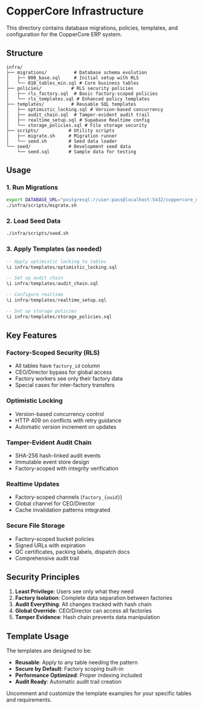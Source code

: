 # CopperCore Infrastructure

This directory contains database migrations, policies, templates, and configuration for the CopperCore ERP system.

## Structure

```
infra/
├── migrations/          # Database schema evolution
│   ├── 000_base.sql     # Initial setup with RLS
│   └── 010_tables_min.sql # Core business tables
├── policies/           # RLS security policies
│   ├── rls_factory.sql  # Basic factory-scoped policies
│   └── rls_templates.sql # Enhanced policy templates
├── templates/          # Reusable SQL templates
│   ├── optimistic_locking.sql # Version-based concurrency
│   ├── audit_chain.sql  # Tamper-evident audit trail
│   ├── realtime_setup.sql # Supabase Realtime config
│   └── storage_policies.sql # File storage security
├── scripts/           # Utility scripts
│   ├── migrate.sh     # Migration runner
│   └── seed.sh        # Seed data loader
└── seed/              # Development seed data
    └── seed.sql       # Sample data for testing
```

## Usage

### 1. Run Migrations
```bash
export DATABASE_URL="postgresql://user:pass@localhost:5432/coppercore_dev"
./infra/scripts/migrate.sh
```

### 2. Load Seed Data  
```bash
./infra/scripts/seed.sh
```

### 3. Apply Templates (as needed)
```sql
-- Apply optimistic locking to tables
\i infra/templates/optimistic_locking.sql

-- Set up audit chain
\i infra/templates/audit_chain.sql

-- Configure realtime
\i infra/templates/realtime_setup.sql

-- Set up storage policies
\i infra/templates/storage_policies.sql
```

## Key Features

### Factory-Scoped Security (RLS)
- All tables have `factory_id` column
- CEO/Director bypass for global access
- Factory workers see only their factory data
- Special cases for inter-factory transfers

### Optimistic Locking
- Version-based concurrency control
- HTTP 409 on conflicts with retry guidance
- Automatic version increment on updates

### Tamper-Evident Audit Chain
- SHA-256 hash-linked audit events
- Immutable event store design
- Factory-scoped with integrity verification

### Realtime Updates
- Factory-scoped channels (`factory_{uuid}`)
- Global channel for CEO/Director
- Cache invalidation patterns integrated

### Secure File Storage
- Factory-scoped bucket policies
- Signed URLs with expiration
- QC certificates, packing labels, dispatch docs
- Comprehensive audit trail

## Security Principles

1. **Least Privilege**: Users see only what they need
2. **Factory Isolation**: Complete data separation between factories  
3. **Audit Everything**: All changes tracked with hash chain
4. **Global Override**: CEO/Director can access all factories
5. **Tamper Evidence**: Hash chain prevents data manipulation

## Template Usage

The templates are designed to be:
- **Reusable**: Apply to any table needing the pattern
- **Secure by Default**: Factory scoping built-in
- **Performance Optimized**: Proper indexing included
- **Audit Ready**: Automatic audit trail creation

Uncomment and customize the template examples for your specific tables and requirements.